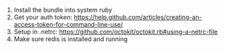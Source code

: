 1. Install the bundle into system ruby
1. Get your auth token: https://help.github.com/articles/creating-an-access-token-for-command-line-use/
1. Setup in .netrc: https://github.com/octokit/octokit.rb#using-a-netrc-file
1. Make sure redis is installed and running
